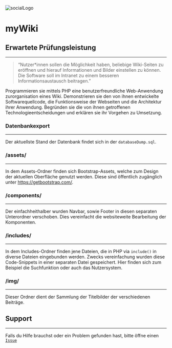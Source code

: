 ![socialLogo](https://user-images.githubusercontent.com/118884361/204816082-fa6df68e-4417-45a4-b7b7-f44e6eb5f15e.png)



# myWiki

## Erwartete Prüfungsleistung
---
>“Nutzer*innen sollen die Möglichkeit haben, beliebige Wiki-Seiten zu eröffnen und hierauf Informationen und Bilder einstellen zu können. Die Software soll im Intranet zu einem besseren Informationsaustausch beitragen.”

Programmieren sie mittels PHP eine benutzerfreundliche Web-Anwendung zurorganisation eines Wiki. Demonstrieren sie den von ihnen entwickelte Softwarequellcode, die Funktionsweise der Webseiten und die Architektur ihrer Anwendung. Begründen sie die von ihnen getroffenen Technologieentscheidungen und erklären sie ihr Vorgehen zu Umsetzung.

### Datenbankexport
---
Der aktuellste Stand der Datenbank findet sich in der `databaseDump.sql`.

### /assets/
---
In dem Assets-Ordner finden sich Bootstrap-Assets, welche zum Design der aktuellen Oberfläche genutzt werden. Diese sind öffentlich zugänglich unter https://getbootstrap.com/.

### /components/
---
Der einfachheithalber wurden Navbar, sowie Footer in diesen separaten Unterordner verschoben. Dies vereinfacht die websiteweite Bearbeitung der Komponenten.

### /includes/
---
In dem Includes-Ordner finden jene Dateien, die in PHP via `include()` in diverse Dateien eingebunden werden. Zwecks vereinfachung wurden diese Code-Snippets in einer separaten Datei gespeichert. Hier finden sich zum Beispiel die Suchfunktion oder auch das Nutzersystem.

### /img/
---
Dieser Ordner dient der Sammlung der Titelbilder der verschiedenen Beiträge.

## Support
---
Falls du Hilfe brauchst oder ein Problem gefunden hast, bitte öffne einen [`Issue`](https://github.com/kev9euf3rois/Wiki/issues)

